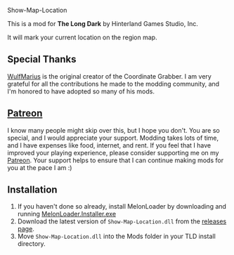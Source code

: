 Show-Map-Location

This is a mod for **The Long Dark** by Hinterland Games Studio, Inc.

It will mark your current location on the region map.

## Special Thanks

[WulfMarius](https://github.com/WulfMarius) is the original creator of the Coordinate Grabber. I am very grateful for all the contributions he made to the modding community, and I'm honored to have adopted so many of his mods.

## [Patreon](https://www.patreon.com/ds5678)

I know many people might skip over this, but I hope you don't. You are so special, and I would appreciate your support. Modding takes lots of time, and I have expenses like food, internet, and rent. If you feel that I have improved your playing experience, please consider supporting me on my [Patreon](https://www.patreon.com/ds5678). Your support helps to ensure that I can continue making mods for you at the pace I am :)

## Installation

1. If you haven't done so already, install MelonLoader by downloading and running [MelonLoader.Installer.exe](https://github.com/HerpDerpinstine/MelonLoader/releases/latest/download/MelonLoader.Installer.exe)
2. Download the latest version of `Show-Map-Location.dll` from the [releases page](https://github.com/ds5678/Show-Map-Location/releases).
3. Move `Show-Map-Location.dll` into the Mods folder in your TLD install directory.
